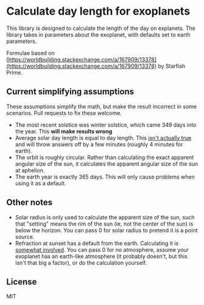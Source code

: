 # Calculate day length for exoplanets

This library is designed to calculate the length of the day on explanets. 
The library takes in parameters about the exoplanet, with defaults set to earth parameters. 

Formulae based on [https://worldbuilding.stackexchange.com/a/167909/13378](https://worldbuilding.stackexchange.com/a/167909/13378) by Starfish Prime.

## Current simplifying assumptions

These assumptions simplify the math, but make the result incorrect in some scenarios.
Pull requests to fix these welcome.

 - The most recent solstice was winter solstice, which came 349 days into the year. This **will make results wrong**
 - Average solar day length is equal to day length. This [isn't actually true](https://en.wikipedia.org/wiki/Equation_of_time#Equation_of_time) and will throw answers off by a few minutes (roughly 4 minutes for earth).
 - The orbit is roughly circular. Rather than calculating the exact apparent angular size of the sun, it calculates the apparent angular size of the sun at aphelion. 
 - The earth year is exactly 365 days. This will only cause problems when using it as a default.

## Other notes

 - Solar radius is only used to calculate the apparent size of the sun, such that "setting" means the rim of the sun (ie, not the center of the sun) is below the horizon. You can pass 0 for solar radius to pretend it is a point source.
 - Refraction at sunset has a default from the earth. Calculating it is [somewhat involved](https://en.wikipedia.org/wiki/Atmospheric_refraction#Calculating_refraction). You can pass 0 for no atmosphere, assume your exoplanet has an earth-like atmosphere (it probably doesn't, but this isn't that big a factor), or do the calculation yourself.

## License
MIT 

